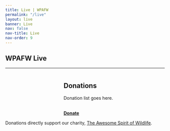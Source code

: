 ```yaml
---
title: Live | WPAFW
permalink: "/live"
layout: live
banner: Live
nav: false
nav-title: Live
nav-order: 9
---
```

<div class="title">

## WPAFW Live	

</div>




<div class="stream stream__main">
<div id="main-stream"></div>
<script src="https://embed.twitch.tv/embed/v1.js"></script>
<script type="text/javascript">
  new Twitch.Embed("main-stream", {
  	width: "100%",
  	height: "100%",
    channel: "wpafw",
    layout: "video-with-chat",
    theme: "dark"
  });
</script>
</div>

<hr>

<div class="columns has-text-centered">
<div class="column is-4">
<div class="stream stream__charity">
<div id="charity-stream"></div>
<script src="https://embed.twitch.tv/embed/v1.js"></script>
<script type="text/javascript">
  new Twitch.Embed("charity-stream", {
  	width: "100%",
  	height: "100%",
    channel: "wpafwcandle",
    layout: "video",
    theme: "dark"
  });
</script>
</div>
</div>
<div class="column is-8">

<div class="subtitle">

## Donations

</div>

Donation list goes here.

<br>
<a class="button is-success button__breather" href="https://www.paypal.com/donate/?cmd=_s-xclick&hosted_button_id=YTNPGERSHSKVG&source=url" target="_blank">
<strong>Donate</strong>
<i class="fas fa-donate"></i>
</a>

</div>
</div>



Donations directly support our charity, [The Awesome Spirit of Wildlife](https://tasow.org/).